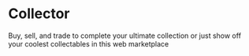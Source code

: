 # Collector
Buy, sell, and trade to complete your ultimate collection or just show off your coolest collectables in this web marketplace
